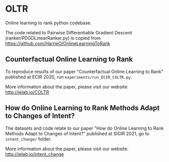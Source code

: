 # OLTR
Online learning to rank python codebase.

The code related to Pairwise Differentiable Gradient Descent (ranker/PDGDLinearRanker.py) is copied from https://github.com/HarrieO/OnlineLearningToRank

## Counterfactual Online Learning to Rank 
To reproduce results of our paper "Counterfactual Online Learning to Rank" published at ECIR 2020, run `experiments/run_ECIR_COLTR.py`.

More information about the paper, please visit our website: http://ielab.io/COLTR

## How do Online Learning to Rank Methods Adapt to Changes of Intent?
The datasets and code relate to our paper "How do Online Learning to Rank Methods Adapt to Changes of Intent?" published at SIGIR 2021, go to `intent_change/` folder.

More information about the paper, please visit our website: http://ielab.io/intent_change
